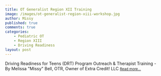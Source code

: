 ```yaml
---
title: OT Generalist Region XII Training
image: /images/ot-generalist-region-xiii-workshop.jpg
author: Missy
published: true
comments: true
categories: 
    - Pediatric OT
    - Region XIII
    - Driving Readiness
layout: post
---
```


Driving Readiness for Teens (DRT) Program Outreach & Therapist Training - By Melissa "Missy" Bell, OTR, Owner of Extra Credit! LLC <small> [Read more...](/docs/drt-outreach-program-lecture-ot-generalize-region-xiii.pptx)</small>

<!--<embed src="/docs/new-safe-driving-product-for-families.pdf" width="1000" height="1000" type="application/pdf"/>-->

<!--
<div class="embed-responsive embed-responsive-16by9">
  <iframe class="embed-responsive-item" src="/docs/sensory-processing-spd-and-si.pptx" allowfullscreen></iframe>
</div>-->
